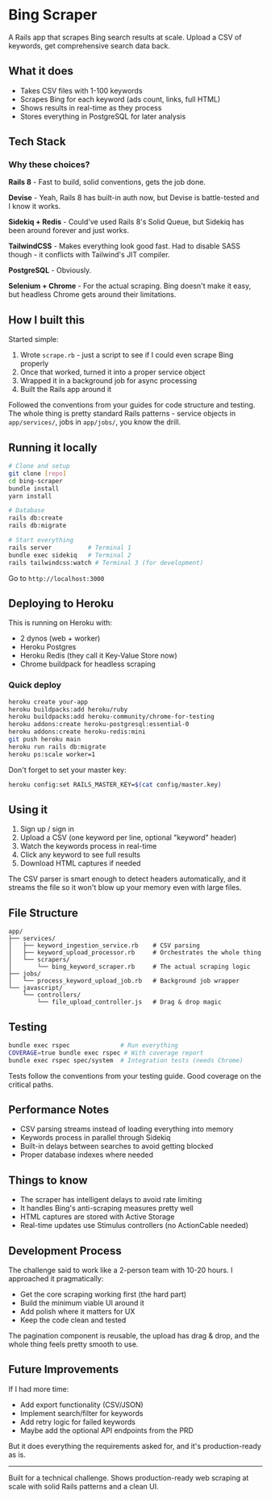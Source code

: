 # Bing Scraper

A Rails app that scrapes Bing search results at scale. Upload a CSV of keywords, get comprehensive search data back.

## What it does

- Takes CSV files with 1-100 keywords
- Scrapes Bing for each keyword (ads count, links, full HTML)
- Shows results in real-time as they process
- Stores everything in PostgreSQL for later analysis

## Tech Stack

### Why these choices?

**Rails 8** - Fast to build, solid conventions, gets the job done.

**Devise** - Yeah, Rails 8 has built-in auth now, but Devise is battle-tested and I know it works.

**Sidekiq + Redis** - Could've used Rails 8's Solid Queue, but Sidekiq has been around forever and just works.

**TailwindCSS** - Makes everything look good fast. Had to disable SASS though - it conflicts with Tailwind's JIT compiler.

**PostgreSQL** - Obviously.

**Selenium + Chrome** - For the actual scraping. Bing doesn't make it easy, but headless Chrome gets around their limitations.

## How I built this

Started simple:
1. Wrote `scrape.rb` - just a script to see if I could even scrape Bing properly
2. Once that worked, turned it into a proper service object
3. Wrapped it in a background job for async processing
4. Built the Rails app around it

Followed the conventions from your guides for code structure and testing. The whole thing is pretty standard Rails patterns - service objects in `app/services/`, jobs in `app/jobs/`, you know the drill.

## Running it locally

```bash
# Clone and setup
git clone [repo]
cd bing-scraper
bundle install
yarn install

# Database
rails db:create
rails db:migrate

# Start everything
rails server          # Terminal 1
bundle exec sidekiq   # Terminal 2
rails tailwindcss:watch # Terminal 3 (for development)
```

Go to `http://localhost:3000`

## Deploying to Heroku

This is running on Heroku with:
- 2 dynos (web + worker)
- Heroku Postgres
- Heroku Redis (they call it Key-Value Store now)
- Chrome buildpack for headless scraping

### Quick deploy

```bash
heroku create your-app
heroku buildpacks:add heroku/ruby
heroku buildpacks:add heroku-community/chrome-for-testing
heroku addons:create heroku-postgresql:essential-0
heroku addons:create heroku-redis:mini
git push heroku main
heroku run rails db:migrate
heroku ps:scale worker=1
```

Don't forget to set your master key:
```bash
heroku config:set RAILS_MASTER_KEY=$(cat config/master.key)
```

## Using it

1. Sign up / sign in
2. Upload a CSV (one keyword per line, optional "keyword" header)
3. Watch the keywords process in real-time
4. Click any keyword to see full results
5. Download HTML captures if needed

The CSV parser is smart enough to detect headers automatically, and it streams the file so it won't blow up your memory even with large files.

## File Structure

```
app/
├── services/
│   ├── keyword_ingestion_service.rb    # CSV parsing
│   ├── keyword_upload_processor.rb     # Orchestrates the whole thing
│   └── scrapers/
│       └── bing_keyword_scraper.rb     # The actual scraping logic
├── jobs/
│   └── process_keyword_upload_job.rb   # Background job wrapper
└── javascript/
    └── controllers/
        └── file_upload_controller.js   # Drag & drop magic
```

## Testing

```bash
bundle exec rspec              # Run everything
COVERAGE=true bundle exec rspec # With coverage report
bundle exec rspec spec/system  # Integration tests (needs Chrome)
```

Tests follow the conventions from your testing guide. Good coverage on the critical paths.

## Performance Notes

- CSV parsing streams instead of loading everything into memory
- Keywords process in parallel through Sidekiq
- Built-in delays between searches to avoid getting blocked
- Proper database indexes where needed

## Things to know

- The scraper has intelligent delays to avoid rate limiting
- It handles Bing's anti-scraping measures pretty well
- HTML captures are stored with Active Storage
- Real-time updates use Stimulus controllers (no ActionCable needed)

## Development Process

The challenge said to work like a 2-person team with 10-20 hours. I approached it pragmatically:
- Get the core scraping working first (the hard part)
- Build the minimum viable UI around it
- Add polish where it matters for UX
- Keep the code clean and tested

The pagination component is reusable, the upload has drag & drop, and the whole thing feels pretty smooth to use.

## Future Improvements

If I had more time:
- Add export functionality (CSV/JSON)
- Implement search/filter for keywords
- Add retry logic for failed keywords
- Maybe add the optional API endpoints from the PRD

But it does everything the requirements asked for, and it's production-ready as is.

---

Built for a technical challenge. Shows production-ready web scraping at scale with solid Rails patterns and a clean UI.